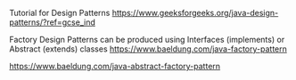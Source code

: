 Tutorial for Design Patterns https://www.geeksforgeeks.org/java-design-patterns/?ref=gcse_ind

Factory Design Patterns can be produced using Interfaces (implements) or Abstract (extends) classes
https://www.baeldung.com/java-factory-pattern

https://www.baeldung.com/java-abstract-factory-pattern